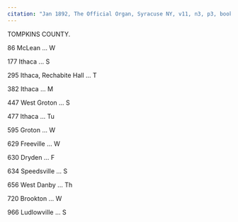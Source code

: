 ```yaml
---
citation: "Jan 1892, The Official Organ, Syracuse NY, v11, n3, p3, books.google.com."
---
```

TOMPKINS COUNTY. 

86 McLean ... W

177 Ithaca ... S

295 Ithaca, Rechabite Hall ... T 

382 Ithaca ... M

447 West Groton ... S

477 Ithaca ... Tu

595 Groton ... W

629 Freeville ... W

630 Dryden ... F

634 Speedsville ... S

656 West Danby ... Th

720 Brookton ... W

966 Ludlowville ... S

